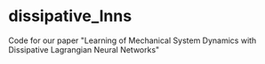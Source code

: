 # dissipative_lnns
Code for our paper "Learning of Mechanical System Dynamics with Dissipative Lagrangian Neural Networks"

